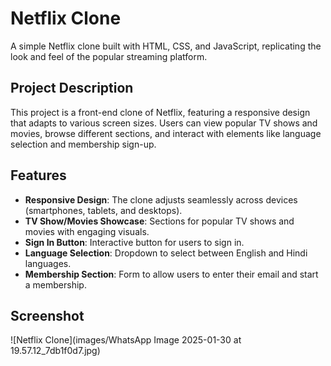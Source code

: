 # Netflix Clone

A simple Netflix clone built with HTML, CSS, and JavaScript, replicating the look and feel of the popular streaming platform.

## Project Description

This project is a front-end clone of Netflix, featuring a responsive design that adapts to various screen sizes. Users can view popular TV shows and movies, browse different sections, and interact with elements like language selection and membership sign-up.

## Features

- **Responsive Design**: The clone adjusts seamlessly across devices (smartphones, tablets, and desktops).
- **TV Show/Movies Showcase**: Sections for popular TV shows and movies with engaging visuals.
- **Sign In Button**: Interactive button for users to sign in.
- **Language Selection**: Dropdown to select between English and Hindi languages.
- **Membership Section**: Form to allow users to enter their email and start a membership.

## Screenshot

![Netflix Clone](images/WhatsApp Image 2025-01-30 at 19.57.12_7db1f0d7.jpg)

